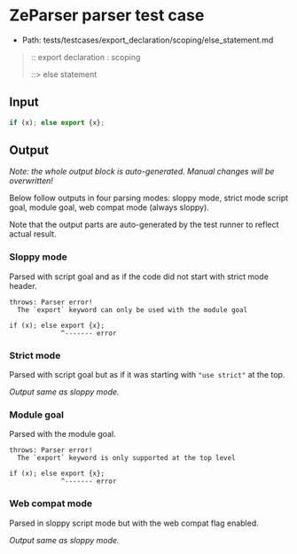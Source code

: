 # ZeParser parser test case

- Path: tests/testcases/export_declaration/scoping/else_statement.md

> :: export declaration : scoping
>
> ::> else statement

## Input

`````js
if (x); else export {x};
`````

## Output

_Note: the whole output block is auto-generated. Manual changes will be overwritten!_

Below follow outputs in four parsing modes: sloppy mode, strict mode script goal, module goal, web compat mode (always sloppy).

Note that the output parts are auto-generated by the test runner to reflect actual result.

### Sloppy mode

Parsed with script goal and as if the code did not start with strict mode header.

`````
throws: Parser error!
  The `export` keyword can only be used with the module goal

if (x); else export {x};
             ^------- error
`````

### Strict mode

Parsed with script goal but as if it was starting with `"use strict"` at the top.

_Output same as sloppy mode._

### Module goal

Parsed with the module goal.

`````
throws: Parser error!
  The `export` keyword is only supported at the top level

if (x); else export {x};
             ^------- error
`````


### Web compat mode

Parsed in sloppy script mode but with the web compat flag enabled.

_Output same as sloppy mode._
